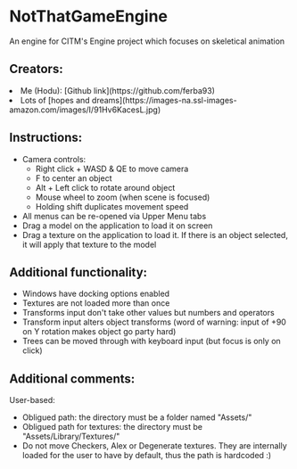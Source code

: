 # NotThatGameEngine
An engine for CITM's Engine project which focuses on skeletical animation

## Creators:
<li>Me (Hodu): [Github link](https://github.com/ferba93)</li>
<li>Lots of [hopes and dreams](https://images-na.ssl-images-amazon.com/images/I/91Hv6KacesL.jpg)</li>

## Instructions:
- Camera controls:<br/>
	<ul>
	<li>Right click + WASD & QE to move camera</li>
	<li>F to center an object</li>
	<li>Alt + Left click to rotate around object</li>
	<li>Mouse wheel to zoom (when scene is focused)</li>
	<li>Holding shift duplicates movement speed</li>
	</ul>
- All menus can be re-opened via Upper Menu tabs<br/>
- Drag a model on the application to load it on screen<br/>
- Drag a texture on the application to load it. If there is an object selected, it will apply that texture to the model<br/>

## Additional functionality:
- Windows have docking options enabled<br/>
- Textures are not loaded more than once<br/>
- Transforms input don't take other values but numbers and operators<br/>
- Transform input alters object transforms (word of warning: input of +90 on Y rotation makes object go party hard)<br/>
- Trees can be moved through with keyboard input (but focus is only on click)<br/>

## Additional comments:
User-based:
- Obligued path: the directory must be a folder named "Assets/" <br/>
- Obligued path for textures: the directory must be "Assets/Library/Textures/" <br/>
- Do not move Checkers, Alex or Degenerate textures. They are internally loaded for the user to have by default, thus the path is hardcoded :) <br/>
<br/>





